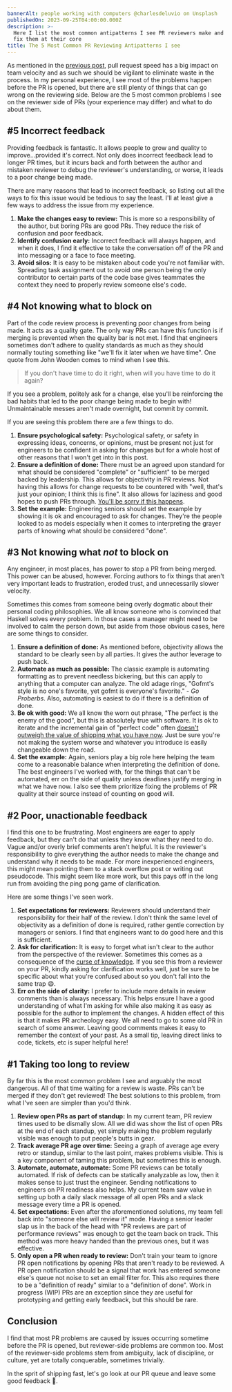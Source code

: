 ```yaml
---
bannerAlt: people working with computers @charlesdeluvio on Unsplash
publishedOn: 2023-09-25T04:00:00.000Z
description: >-
  Here I list the most common antipatterns I see PR reviewers make and how to
  fix them at their core
title: The 5 Most Common PR Reviewing Antipatterns I see
---
```


As mentioned in the [previous post](https://ryanclements.dev/posts/the-5-most-common-pr-authoring-antipatterns-i-see), pull request speed has a big impact on team velocity and as such we should be vigilant to eliminate waste in the process. In my personal experience, I see most of the problems happen before the PR is opened, but there are still plenty of things that can go wrong on the reviewing side. Below are the 5 most common problems I see on the reviewer side of PRs (your experience may differ) and what to do about them.

## #5 Incorrect feedback

Providing feedback is fantastic. It allows people to grow and quality to improve...provided it's correct. Not only does incorrect feedback lead to longer PR times, but it incurs back and forth between the author and mistaken reviewer to debug the reviewer's understanding, or worse, it leads to a poor change being made.

There are many reasons that lead to incorrect feedback, so listing out all the ways to fix this issue would be tedious to say the least. I'll at least give a few ways to address the issue from my experience.

1. **Make the changes easy to review:** This is more so a responsibility of the author, but boring PRs are good PRs. They reduce the risk of confusion and poor feedback.
2. **Identify confusion early:** Incorrect feedback will always happen, and when it does, I find it effective to take the conversation off of the PR and into messaging or a face to face meeting.
3. **Avoid silos:** It is easy to be mistaken about code you're not familiar with. Spreading task assignment out to avoid one person being the only contributor to certain parts of the code base gives teammates the context they need to properly review someone else's code.

## #4 Not knowing what to block on

Part of the code review process is preventing poor changes from being made. It acts as a quality gate. The only way PRs can have this function is if merging is prevented when the quality bar is not met. I find that engineers sometimes don't adhere to quality standards as much as they should normally touting something like "we'll fix it later when we have time". One quote from John Wooden comes to mind when I see this.

> If you don't have time to do it right, when will you have time to do it again?

If you see a problem, politely ask for a change, else you'll be reinforcing the bad habits that led to the poor change being made to begin with! Unmaintainable messes aren't made overnight, but commit by commit.

If you are seeing this problem there are a few things to do.

1. **Ensure psychological safety:** Psychological safety, or safety in expressing ideas, concerns, or opinions, must be present not just for engineers to be confident in asking for changes but for a whole host of other reasons that I won't get into in this post.
2. **Ensure a definition of done:** There must be an agreed upon standard for what should be considered "complete" or "sufficient" to be merged backed by leadership. This allows for objectivity in PR reviews. Not having this allows for change requests to be countered with "well, that's just your opinion; I think this is fine". It also allows for laziness and good hopes to push PRs through. [You'll be sorry if this happens](https://blog.rust-lang.org/inside-rust/2023/07/21/crates-io-postmortem.html).
3. **Set the example:** Engineering seniors should set the example by showing it is ok and encouraged to ask for changes. They're the people looked to as models especially when it comes to interpreting the grayer parts of knowing what should be considered "done".

## #3 Not knowing what _not_ to block on

Any engineer, in most places, has power to stop a PR from being merged. This power can be abused, however. Forcing authors to fix things that aren't very important leads to frustration, eroded trust, and unnecessarily slower velocity.

Sometimes this comes from someone being overly dogmatic about their personal coding philosophies. We all know someone who is convinced that Haskell solves every problem. In those cases a manager might need to be involved to calm the person down, but aside from those obvious cases, here are some things to consider.

1. **Ensure a definition of done:** As mentioned before, objectivity allows the standard to be clearly seen by all parties. It gives the author leverage to push back.
2. **Automate as much as possible:** The classic example is automating formatting as to prevent needless bickering, but this can apply to anything that a computer can analyze. The old adage rings, "Gofmt's style is no one's favorite, yet gofmt is everyone's favorite." _- Go Proberbs_. Also, automating is easiest to do if there is a definition of done.
3. **Be ok with good:** We all know the worn out phrase, "The perfect is the enemy of the good", but this is absolutely true with software. It is ok to iterate and the incremental gain of "perfect code" often [doesn't outweigh the value of shipping what you have now](https://ryanclements.dev/posts/amazon-ships-bad-code-too). Just be sure you're not making the system worse and whatever you introduce is easily changeable down the road.
4. **Set the example:** Again, seniors play a big role here helping the team come to a reasonable balance when interpreting the definition of done. The best engineers I've worked with, for the things that can't be automated, err on the side of quality unless deadlines justify merging in what we have now. I also see them prioritize fixing the problems of PR quality at their source instead of counting on good will.

## #2 Poor, unactionable feedback

I find this one to be frustrating. Most engineers are eager to apply feedback, but they can't do that unless they know what they need to do. Vague and/or overly brief comments aren't helpful. It is the reviewer's responsibility to give everything the author needs to make the change and understand why it needs to be made. For more inexperienced engineers, this might mean pointing them to a stack overflow post or writing out pseudocode. This might seem like more work, but this pays off in the long run from avoiding the ping pong game of clarification.

Here are some things I've seen work.

1. **Set expectations for reviewers:** Reviewers should understand their responsibility for their half of the review. I don't think the same level of objectivity as a definition of done is required, rather gentle correction by managers or seniors. I find that engineers want to do good here and this is sufficient.
2. **Ask for clarification:** It is easy to forget what isn't clear to the author from the perspective of the reviewer. Sometimes this comes as a consequence of the [curse of knowledge](https://en.wikipedia.org/wiki/Curse_of_knowledge). If you see this from a reviewer on your PR, kindly asking for clarification works well, just be sure to be specific about what you're confused about so you don't fall into the same trap 😄.
3. **Err on the side of clarity:** I prefer to include more details in review comments than is always necessary. This helps ensure I have a good understanding of what I'm asking for while also making it as easy as possible for the author to implement the changes. A hidden effect of this is that it makes PR archeology easy. We all need to go to some old PR in search of some answer. Leaving good comments makes it easy to remember the context of your past. As a small tip, leaving direct links to code, tickets, etc is super helpful here!

## #1 Taking too long to review

By far this is the most common problem I see and arguably the most dangerous. All of that time waiting for a review is waste. PRs can't be merged if they don't get reviewed! The best solutions to this problem, from what I've seen are simpler than you'd think.

1. **Review open PRs as part of standup:** In my current team, PR review times used to be dismally slow. All we did was show the list of open PRs at the end of each standup, yet simply making the problem regularly visible was enough to put people's butts in gear.
2. **Track average PR age over time:** Seeing a graph of average age every retro or standup, similar to the last point, makes problems visible. This is a key component of taming this problem, but sometimes this is enough.
3. **Automate, automate, automate:** Some PR reviews can be totally automated. If risk of defects can be statically analyzable as low, then it makes sense to just trust the engineer. Sending notifications to engineers on PR readiness also helps. My current team saw value in setting up both a daily slack message of all open PRs and a slack message every time a PR is opened.
4. **Set expectations:** Even after the aforementioned solutions, my team fell back into "someone else will review it" mode. Having a senior leader slap us in the back of the head with "PR reviews are part of performance reviews" was enough to get the team back on track. This method was more heavy handed than the previous ones, but it was effective.
5. **Only open a PR when ready to review:** Don't train your team to ignore PR open notifications by opening PRs that aren't ready to be reviewed. A PR open notification should be a signal that work has entered someone else's queue not noise to set an email filter for. This also requires there to be a "definition of ready" similar to a "definition of done". Work in progress (WIP) PRs are an exception since they are useful for prototyping and getting early feedback, but this should be rare.

## Conclusion

I find that most PR problems are caused by issues occurring sometime before the PR is opened, but reviewer-side problems are common too. Most of the reviewer-side problems stem from ambiguity, lack of discipline, or culture, yet are totally conquerable, sometimes trivially.

In the sprit of shipping fast, let's go look at our PR queue and leave some good feedback 📝.
